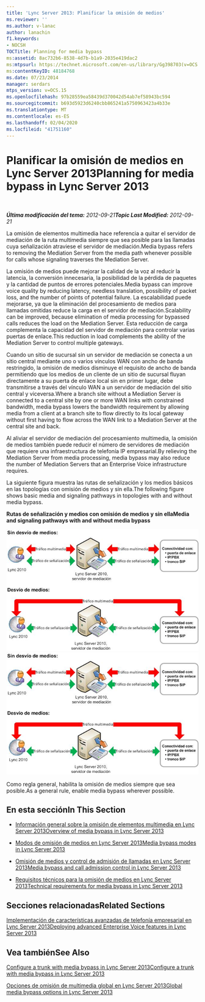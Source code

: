 ```yaml
---
title: 'Lync Server 2013: Planificar la omisión de medios'
ms.reviewer: ''
ms.author: v-lanac
author: lanachin
f1.keywords:
- NOCSH
TOCTitle: Planning for media bypass
ms:assetid: 8ac732b6-8538-4d7b-b1a9-2035e419dac2
ms:mtpsurl: https://technet.microsoft.com/en-us/library/Gg398703(v=OCS.15)
ms:contentKeyID: 48184768
ms.date: 07/23/2014
manager: serdars
mtps_version: v=OCS.15
ms.openlocfilehash: 97b28559ea58439d370042d54ab7ef58943bc594
ms.sourcegitcommit: b693d5923d6240cbb865241a5750963423a4b33e
ms.translationtype: MT
ms.contentlocale: es-ES
ms.lasthandoff: 02/04/2020
ms.locfileid: "41751160"
---
```

<div data-xmlns="http://www.w3.org/1999/xhtml">

<div class="topic" data-xmlns="http://www.w3.org/1999/xhtml" data-msxsl="urn:schemas-microsoft-com:xslt" data-cs="http://msdn.microsoft.com/en-us/">

<div data-asp="http://msdn2.microsoft.com/asp">

# <a name="planning-for-media-bypass-in-lync-server-2013"></a><span data-ttu-id="67d1c-102">Planificar la omisión de medios en Lync Server 2013</span><span class="sxs-lookup"><span data-stu-id="67d1c-102">Planning for media bypass in Lync Server 2013</span></span>

</div>

<div id="mainSection">

<div id="mainBody">

<span> </span>

<span data-ttu-id="67d1c-103">_**Última modificación del tema:** 2012-09-21_</span><span class="sxs-lookup"><span data-stu-id="67d1c-103">_**Topic Last Modified:** 2012-09-21_</span></span>

<span data-ttu-id="67d1c-104">La omisión de elementos multimedia hace referencia a quitar el servidor de mediación de la ruta multimedia siempre que sea posible para las llamadas cuya señalización atraviese el servidor de mediación.</span><span class="sxs-lookup"><span data-stu-id="67d1c-104">Media bypass refers to removing the Mediation Server from the media path whenever possible for calls whose signaling traverses the Mediation Server.</span></span>

<span data-ttu-id="67d1c-105">La omisión de medios puede mejorar la calidad de la voz al reducir la latencia, la conversión innecesaria, la posibilidad de la pérdida de paquetes y la cantidad de puntos de errores potenciales.</span><span class="sxs-lookup"><span data-stu-id="67d1c-105">Media bypass can improve voice quality by reducing latency, needless translation, possibility of packet loss, and the number of points of potential failure.</span></span> <span data-ttu-id="67d1c-106">La escalabilidad puede mejorarse, ya que la eliminación del procesamiento de medios para llamadas omitidas reduce la carga en el servidor de mediación.</span><span class="sxs-lookup"><span data-stu-id="67d1c-106">Scalability can be improved, because elimination of media processing for bypassed calls reduces the load on the Mediation Server.</span></span> <span data-ttu-id="67d1c-107">Esta reducción de carga complementa la capacidad del servidor de mediación para controlar varias puertas de enlace.</span><span class="sxs-lookup"><span data-stu-id="67d1c-107">This reduction in load complements the ability of the Mediation Server to control multiple gateways.</span></span>

<span data-ttu-id="67d1c-108">Cuando un sitio de sucursal sin un servidor de mediación se conecta a un sitio central mediante uno o varios vínculos WAN con ancho de banda restringido, la omisión de medios disminuye el requisito de ancho de banda permitiendo que los medios de un cliente de un sitio de sucursal fluyan directamente a su puerta de enlace local sin en primer lugar, debe transmitirse a través del vínculo WAN a un servidor de mediación del sitio central y viceversa.</span><span class="sxs-lookup"><span data-stu-id="67d1c-108">Where a branch site without a Mediation Server is connected to a central site by one or more WAN links with constrained bandwidth, media bypass lowers the bandwidth requirement by allowing media from a client at a branch site to flow directly to its local gateway without first having to flow across the WAN link to a Mediation Server at the central site and back.</span></span>

<span data-ttu-id="67d1c-109">Al aliviar el servidor de mediación del procesamiento multimedia, la omisión de medios también puede reducir el número de servidores de mediación que requiere una infraestructura de telefonía IP empresarial.</span><span class="sxs-lookup"><span data-stu-id="67d1c-109">By relieving the Mediation Server from media processing, media bypass may also reduce the number of Mediation Servers that an Enterprise Voice infrastructure requires.</span></span>

<span data-ttu-id="67d1c-110">La siguiente figura muestra las rutas de señalización y los medios básicos en las topologías con omisión de medios y sin ella.</span><span class="sxs-lookup"><span data-stu-id="67d1c-110">The following figure shows basic media and signaling pathways in topologies with and without media bypass.</span></span>

<span data-ttu-id="67d1c-111">**Rutas de señalización y medios con omisión de medios y sin ella**</span><span class="sxs-lookup"><span data-stu-id="67d1c-111">**Media and signaling pathways with and without media bypass**</span></span>

<span data-ttu-id="67d1c-112">![Aplicación de la conexión de desvío de medios del control de admisión de llamadas de voz](images/Gg398703.4d66d529-0912-4de1-abec-266f54272eb3(OCS.15).jpg "Aplicación de la conexión de desvío de medios del control de admisión de llamadas de voz")</span><span class="sxs-lookup"><span data-stu-id="67d1c-112">![Voice CAC Media Bypass Connection Enforcement](images/Gg398703.4d66d529-0912-4de1-abec-266f54272eb3(OCS.15).jpg "Voice CAC Media Bypass Connection Enforcement")</span></span>

<span data-ttu-id="67d1c-113">Como regla general, habilita la omisión de medios siempre que sea posible.</span><span class="sxs-lookup"><span data-stu-id="67d1c-113">As a general rule, enable media bypass wherever possible.</span></span>

<div>

## <a name="in-this-section"></a><span data-ttu-id="67d1c-114">En esta sección</span><span class="sxs-lookup"><span data-stu-id="67d1c-114">In This Section</span></span>

  - [<span data-ttu-id="67d1c-115">Información general sobre la omisión de elementos multimedia en Lync Server 2013</span><span class="sxs-lookup"><span data-stu-id="67d1c-115">Overview of media bypass in Lync Server 2013</span></span>](lync-server-2013-overview-of-media-bypass.md)

  - [<span data-ttu-id="67d1c-116">Modos de omisión de medios en Lync Server 2013</span><span class="sxs-lookup"><span data-stu-id="67d1c-116">Media bypass modes in Lync Server 2013</span></span>](lync-server-2013-media-bypass-modes.md)

  - [<span data-ttu-id="67d1c-117">Omisión de medios y control de admisión de llamadas en Lync Server 2013</span><span class="sxs-lookup"><span data-stu-id="67d1c-117">Media bypass and call admission control in Lync Server 2013</span></span>](lync-server-2013-media-bypass-and-call-admission-control.md)

  - [<span data-ttu-id="67d1c-118">Requisitos técnicos para la omisión de medios en Lync Server 2013</span><span class="sxs-lookup"><span data-stu-id="67d1c-118">Technical requirements for media bypass in Lync Server 2013</span></span>](lync-server-2013-technical-requirements-for-media-bypass.md)

</div>

<div>

## <a name="related-sections"></a><span data-ttu-id="67d1c-119">Secciones relacionadas</span><span class="sxs-lookup"><span data-stu-id="67d1c-119">Related Sections</span></span>

[<span data-ttu-id="67d1c-120">Implementación de características avanzadas de telefonía empresarial en Lync Server 2013</span><span class="sxs-lookup"><span data-stu-id="67d1c-120">Deploying advanced Enterprise Voice features in Lync Server 2013</span></span>](lync-server-2013-deploying-advanced-enterprise-voice-features.md)

</div>

<div>

## <a name="see-also"></a><span data-ttu-id="67d1c-121">Vea también</span><span class="sxs-lookup"><span data-stu-id="67d1c-121">See Also</span></span>


[<span data-ttu-id="67d1c-122">Configure a trunk with media bypass in Lync Server 2013</span><span class="sxs-lookup"><span data-stu-id="67d1c-122">Configure a trunk with media bypass in Lync Server 2013</span></span>](lync-server-2013-configure-a-trunk-with-media-bypass.md)  


[<span data-ttu-id="67d1c-123">Opciones de omisión de multimedia global en Lync Server 2013</span><span class="sxs-lookup"><span data-stu-id="67d1c-123">Global media bypass options in Lync Server 2013</span></span>](lync-server-2013-global-media-bypass-options.md)  
  

</div>

</div>

<span> </span>

</div>

</div>

</div>

